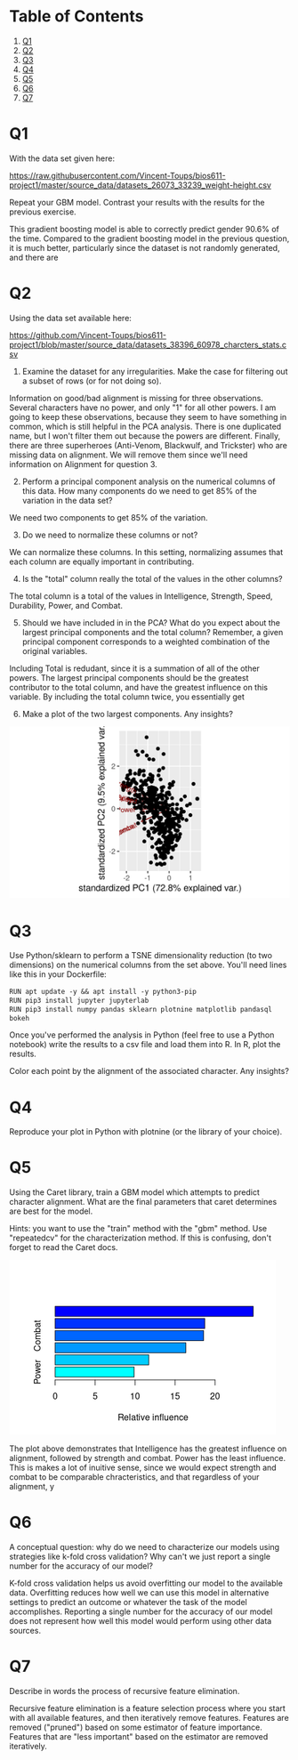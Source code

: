 # Table of Contents

1.  [Q1](#org0f04966)
2.  [Q2](#org6a81eeb)
3.  [Q3](#org51a4194)
4.  [Q4](#org61f5d14)
5.  [Q5](#orgb73f6b4)
6.  [Q6](#org870b507)
7.  [Q7](#orge0cfd1d)


<a id="org0f04966"></a>

# Q1

With the data set given here:

<https://raw.githubusercontent.com/Vincent-Toups/bios611-project1/master/source_data/datasets_26073_33239_weight-height.csv>

Repeat your GBM model. Contrast your results with the results for the
previous exercise.

This gradient boosting model is able to correctly predict gender 90.6% of the time. Compared to the gradient boosting model
in the previous question, it is much better, particularly since the dataset is not randomly generated, and there are 
<a id="org6a81eeb"></a>

# Q2

Using the data set available here:

<https://github.com/Vincent-Toups/bios611-project1/blob/master/source_data/datasets_38396_60978_charcters_stats.csv>

1.  Examine the dataset for any irregularities. Make the case for
    filtering out a subset of rows (or for not doing so).

Information on good/bad alignment is missing for three observations. Several characters have no power, and only 
"1" for all other powers. I am going to keep these observations, because they seem to have something in common,
which is still helpful in the PCA analysis. There is one duplicated name, but I won't filter them out because
the powers are different. Finally, there are three superheroes (Anti-Venom, Blackwulf, and Trickster) who are 
missing data on alignment. We will remove them since we'll need information on Alignment for question 3.

2.  Perform a principal component analysis on the numerical columns of
    this data. How many components do we need to get 85% of the
    variation in the data set?

We need two components to get 85% of the variation.

3.  Do we need to normalize these columns or not?

We can normalize these columns. In this setting, normalizing assumes that each column are equally important in contributing.

4.  Is the "total" column really the total of the values in the other
    columns?

The total column is a total of the values in Intelligence, Strength, Speed,
Durability, Power, and Combat.

5.  Should we have included in in the PCA? What do you expect
    about the largest principal components and the total column?
    Remember, a given principal component corresponds to a weighted
    combination of the original variables.

Including Total is redudant, since it is a summation of all of the other
powers. The largest principal components should be the greatest contributor
to the total column, and have the greatest influence on this variable. By
including the total column twice, you essentially get 

6.  Make a plot of the two largest components. Any insights?

![](pca.png)

<a id="org51a4194"></a>

# Q3

Use Python/sklearn to perform a TSNE dimensionality reduction (to two
dimensions) on the numerical columns from the set above. You'll need
lines like this in your Dockerfile:

    RUN apt update -y && apt install -y python3-pip
    RUN pip3 install jupyter jupyterlab
    RUN pip3 install numpy pandas sklearn plotnine matplotlib pandasql bokeh

Once you've performed the analysis in Python (feel free to use a
Python notebook) write the results to a csv file and load them into
R. In R, plot the results.

Color each point by the alignment of the associated character. Any
insights?

<a id="org61f5d14"></a>

# Q4

Reproduce your plot in Python with plotnine (or the library of your
choice).


<a id="orgb73f6b4"></a>

# Q5

Using the Caret library, train a GBM model which attempts to predict
character alignment. What are the final parameters that caret
determines are best for the model.

Hints: you want to use the "train" method with the "gbm" method. Use
"repeatedcv" for the characterization method. If this is confusing,
don't forget to read the Caret docs.

![](gbm_q5.png)

The plot above demonstrates that Intelligence has the greatest
influence on alignment, followed by strength and combat. Power has the
least influence. This is makes a lot of inuitive sense, since we 
would expect strength and combat to be comparable chracteristics,
and that regardless of your alignment, y



<a id="org870b507"></a>

# Q6

A conceptual question: why do we need to characterize our models using
strategies like k-fold cross validation? Why can't we just report a
single number for the accuracy of our model?

K-fold cross validation helps us avoid overfitting our model to the
available data. Overfitting reduces how well we can use this model in 
alternative settings to predict an outcome or whatever the task of the model
accomplishes. Reporting a single number for the accuracy of our model
does not represent how well this model would perform using other
data sources.

<a id="orge0cfd1d"></a>

# Q7

Describe in words the process of recursive feature elimination. 

Recursive feature elimination is a feature selection process where
you start with all available features, and then iteratively remove features.
Features are removed ("pruned") based on some estimator of feature
importance. Features that are "less important" based on the estimator are
removed iteratively.